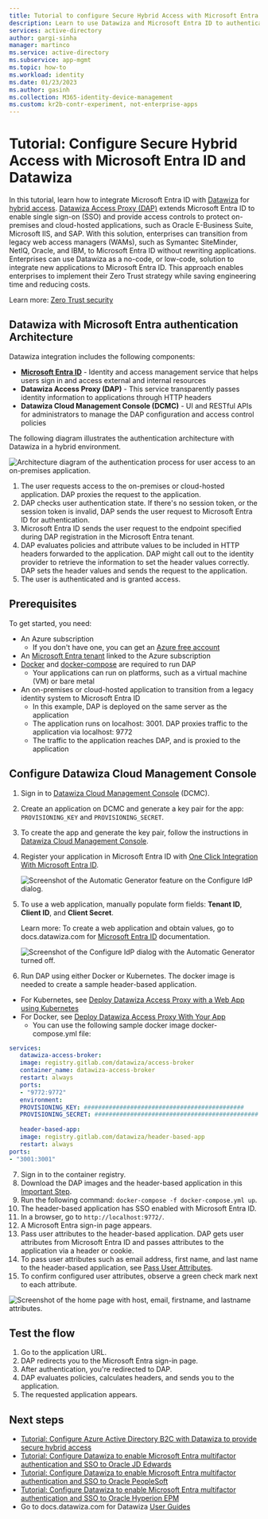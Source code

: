 ```yaml
---
title: Tutorial to configure Secure Hybrid Access with Microsoft Entra ID and Datawiza
description: Learn to use Datawiza and Microsoft Entra ID to authenticate users and give them access to on-premises and cloud apps.
services: active-directory
author: gargi-sinha
manager: martinco
ms.service: active-directory
ms.subservice: app-mgmt
ms.topic: how-to
ms.workload: identity
ms.date: 01/23/2023
ms.author: gasinh
ms.collection: M365-identity-device-management
ms.custom: kr2b-contr-experiment, not-enterprise-apps
---
```


# Tutorial: Configure Secure Hybrid Access with Microsoft Entra ID and Datawiza

In this tutorial, learn how to integrate Microsoft Entra ID with [Datawiza](https://www.datawiza.com/) for [hybrid access](~/identity/devices/concept-hybrid-join.md). [Datawiza Access Proxy (DAP)](https://www.datawiza.com) extends Microsoft Entra ID to enable single sign-on (SSO) and provide access controls to protect on-premises and cloud-hosted applications, such as Oracle E-Business Suite, Microsoft IIS, and SAP. With this solution, enterprises can transition from legacy web access managers (WAMs), such as Symantec SiteMinder, NetIQ, Oracle, and IBM, to Microsoft Entra ID without rewriting applications. Enterprises can use Datawiza as a no-code, or low-code, solution to integrate new applications to Microsoft Entra ID. This approach enables enterprises to implement their Zero Trust strategy while saving engineering time and reducing costs.

Learn more: [Zero Trust security](/azure/security/fundamentals/zero-trust)

<a name='datawiza-with-azure-ad-authentication-architecture'></a>

## Datawiza with Microsoft Entra authentication Architecture

Datawiza integration includes the following components:

* **[Microsoft Entra ID](~/fundamentals/whatis.md)** - Identity and access management service that helps users sign in and access external and internal resources
* **Datawiza Access Proxy (DAP)** - This service transparently passes identity information to applications through HTTP headers
* **Datawiza Cloud Management Console (DCMC)** - UI and RESTful APIs for administrators to manage the DAP configuration and access control policies

The following diagram illustrates the authentication architecture with Datawiza in a hybrid environment.

   ![Architecture diagram of the authentication process for user access to an on-premises application.](./media/datawiza-configure-sha/datawiza-architecture-diagram.png)

1. The user requests access to the on-premises or cloud-hosted application. DAP proxies the request to the application.
2. DAP checks user authentication state. If there's no session token, or the session token is invalid, DAP sends the user request to Microsoft Entra ID for authentication.
3. Microsoft Entra ID sends the user request to the endpoint specified during DAP registration in the Microsoft Entra tenant.
4. DAP evaluates policies and attribute values to be included in HTTP headers forwarded to the application. DAP might call out to the identity provider to retrieve the information to set the header values correctly. DAP sets the header values and sends the request to the application.
5. The user is authenticated and is granted access.

## Prerequisites

To get started, you need:

* An Azure subscription
  * If you don't have one, you can get an [Azure free account](https://azure.microsoft.com/free/)
* An [Microsoft Entra tenant](~/fundamentals/create-new-tenant.md) linked to the Azure subscription
* [Docker](https://docs.docker.com/get-docker/) and [docker-compose](https://docs.docker.com/compose/install/) are required to run DAP
  * Your applications can run on platforms, such as a virtual machine (VM) or bare metal
* An on-premises or cloud-hosted application to transition from a legacy identity system to Microsoft Entra ID
  * In this example, DAP is deployed on the same server as the application
  * The application runs on localhost: 3001. DAP proxies traffic to the application via localhost: 9772
  * The traffic to the application reaches DAP, and is proxied to the application

## Configure Datawiza Cloud Management Console

1. Sign in to [Datawiza Cloud Management Console](https://console.datawiza.com/) (DCMC).
2. Create an application on DCMC and generate a key pair for the app: `PROVISIONING_KEY` and `PROVISIONING_SECRET`. 
3. To create the app and generate the key pair, follow the instructions in [Datawiza Cloud Management Console](https://docs.datawiza.com/step-by-step/step2.html).
4. Register your application in Microsoft Entra ID with [One Click Integration With Microsoft Entra ID](https://docs.datawiza.com/tutorial/web-app-azure-one-click.html).

   ![Screenshot of the Automatic Generator feature on the Configure IdP dialog.](./media/datawiza-configure-sha/configure-idp.png)

5. To use a web application, manually populate form fields: **Tenant ID**, **Client ID**, and **Client Secret**. 

   Learn more: To create a web application and obtain values, go to docs.datawiza.com for [Microsoft Entra ID](https://docs.datawiza.com/idp/azure.html) documentation.

   ![Screenshot of the Configure IdP dialog with the Automatic Generator turned off.](./media/datawiza-configure-sha/use-form.png)

6. Run DAP using either Docker or Kubernetes. The docker image is needed to create a sample header-based application.

  - For Kubernetes, see [Deploy Datawiza Access Proxy with a Web App using Kubernetes](https://docs.datawiza.com/tutorial/web-app-AKS.html)
  - For Docker, see [Deploy Datawiza Access Proxy With Your App](https://docs.datawiza.com/step-by-step/step3.html)
    - You can use the following sample docker image docker-compose.yml file:

   ```yaml
   services:
      datawiza-access-broker:
      image: registry.gitlab.com/datawiza/access-broker
      container_name: datawiza-access-broker
      restart: always
      ports:
      - "9772:9772"
      environment:
      PROVISIONING_KEY: #############################################
      PROVISIONING_SECRET: ##############################################
      
      header-based-app:
      image: registry.gitlab.com/datawiza/header-based-app
      restart: always
   ports:
   - "3001:3001"
   ```

7. Sign in to the container registry.
8. Download the DAP images and the header-based application in this [Important Step](https://docs.datawiza.com/step-by-step/step3.html#important-step).
9. Run the following command: `docker-compose -f docker-compose.yml up`.
10. The header-based application has SSO enabled with Microsoft Entra ID.
11. In a browser, go to `http://localhost:9772/`. 
12. A Microsoft Entra sign-in page appears.
13. Pass user attributes to the header-based application. DAP gets user attributes from Microsoft Entra ID and passes attributes to the application via a header or cookie. 
14. To pass user attributes such as email address, first name, and last name to the header-based application, see [Pass User Attributes](https://docs.datawiza.com/step-by-step/step4.html).
15. To confirm configured user attributes, observe a green check mark next to each attribute.

   ![Screenshot of the home page with host, email, firstname, and lastname attributes.](./media/datawiza-configure-sha/datawiza-application-home-page.png)

## Test the flow

1. Go to the application URL. 
2. DAP redirects you to the Microsoft Entra sign-in page.
3. After authentication, you're redirected to DAP.
4. DAP evaluates policies, calculates headers, and sends you to the application. 
5. The requested application appears.

## Next steps

* [Tutorial: Configure Azure Active Directory B2C with Datawiza to provide secure hybrid access](/azure/active-directory-b2c/partner-datawiza)
* [Tutorial: Configure Datawiza to enable Microsoft Entra multifactor authentication and SSO to Oracle JD Edwards](datawiza-sso-oracle-jde.md)
* [Tutorial: Configure Datawiza to enable Microsoft Entra multifactor authentication and SSO to Oracle PeopleSoft](./datawiza-sso-oracle-peoplesoft.md)
* [Tutorial: Configure Datawiza to enable Microsoft Entra multifactor authentication and SSO to Oracle Hyperion EPM](./datawiza-mfa-sso-oracle-hyperion-epm.md)
* Go to docs.datawiza.com for Datawiza [User Guides](https://docs.datawiza.com)
